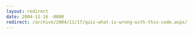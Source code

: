 ```yaml
---
layout: redirect
date: 2004-11-16 -0800
redirect: /archive/2004/11/17/quiz-what-is-wrong-with-this-code.aspx/
---
```

